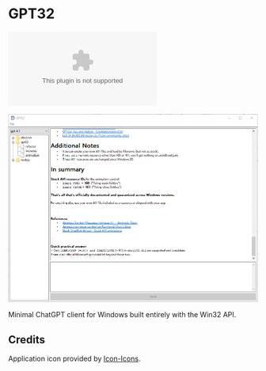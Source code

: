 # GPT32

![Download](https://img.shields.io/github/downloads/gpt32/application/latest/gpt32.exe?sort=semver&style=for-the-badge&logo=mingww64&label=Windows)

![screenshot](../assets/screenshot.png)

Minimal ChatGPT client for Windows built entirely with the Win32 API.

## Credits

Application icon provided by [Icon-Icons](https://icon-icons.com/icon/book-address-education-bookmark-business-agenda-notebook/267267).
